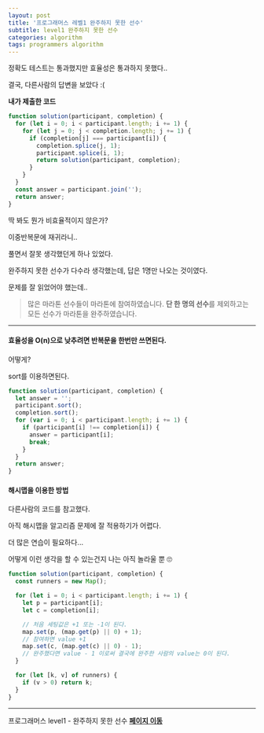 ```yaml
---
layout: post
title: '프로그래머스 레벨1 완주하지 못한 선수'
subtitle: level1 완주하지 못한 선수
categories: algorithm
tags: programmers algorithm
---
```


정확도 테스트는 통과했지만 효율성은 통과하지 못했다..

결국, 다른사람의 답변을 보았다 :(

**내가 제출한 코드**

```js
function solution(participant, completion) {
  for (let i = 0; i < participant.length; i += 1) {
    for (let j = 0; j < completion.length; j += 1) {
      if (completion[j] === participant[i]) {
        completion.splice(j, 1);
        participant.splice(i, 1);
        return solution(participant, completion);
      }
    }
  }
  const answer = participant.join('');
  return answer;
}
```

딱 봐도 뭔가 비효율적이지 않은가?

이중반복문에 재귀라니..

풀면서 잘못 생각했던게 하나 있었다.

완주하지 못한 선수가 다수라 생각했는데, 답은 1명만 나오는 것이였다.

문제를 잘 읽었어야 했는데..

> 많은 마라톤 선수들이 마라톤에 참여하였습니다. **단 한 명의 선수**를 제외하고는 모든 선수가 마라톤을 완주하였습니다.

---

#### 효율성을 O(n)으로 낮추려면 반복문을 한번만 쓰면된다.

어떻게?

sort를 이용하면된다.

```js
function solution(participant, completion) {
  let answer = '';
  participant.sort();
  completion.sort();
  for (var i = 0; i < participant.length; i += 1) {
    if (participant[i] !== completion[i]) {
      answer = participant[i];
      break;
    }
  }
  return answer;
}
```

#### 해시맵을 이용한 방법

다른사람의 코드를 참고했다.

아직 해시맵을 알고리즘 문제에 잘 적용하기가 어렵다.

더 많은 연습이 필요하다...

어떻게 이런 생각을 할 수 있는건지 나는 아직 놀라울 뿐 🙄

```js
function solution(participant, completion) {
  const runners = new Map();

  for (let i = 0; i < participant.length; i += 1) {
    let p = participant[i];
    let c = completion[i];

    // 처음 세팅값은 +1 또는 -1이 된다.
    map.set(p, (map.get(p) || 0) + 1);
    // 참여하면 value +1
    map.set(c, (map.get(c) || 0) - 1);
    // 완주했다면 value - 1 이로써 결국에 완주한 사람의 value는 0이 된다.
  }

  for (let [k, v] of runners) {
    if (v > 0) return k;
  }
}
```

---

프로그래머스 level1 - 완주하지 못한 선수
**[페이지 이동](https://programmers.co.kr/learn/courses/30/lessons/42576)**
